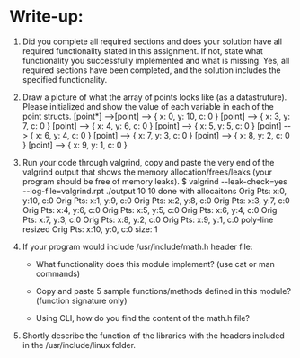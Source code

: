 # Write-up:
1. Did you complete all required sections and does your solution have all required functionality stated in this assignment. If not, state what functionality you successfully implemented and what is missing.
    Yes, all required sections have been completed, and the solution includes the specified functionality.

2. Draw a picture of what the array of points looks like (as a datastruture). Please initialized and show the value of each variable in each of the point structs.
    [point*] -->[point] --> { x: 0, y: 10, c: 0 }
                [point] --> { x: 3, y: 7,  c: 0 }
                [point] --> { x: 4, y: 6,  c: 0 }
                [point] --> { x: 5, y: 5,  c: 0 }
                [point] --> { x: 6, y: 4,  c: 0 }
                [point] --> { x: 7, y: 3,  c: 0 }
                [point] --> { x: 8, y: 2,  c: 0 }
                [point] --> { x: 9, y: 1,  c: 0 }

3. Run your code through valgrind, copy and paste the very end of the valgrind output that shows the memory allocation/frees/leaks (your program should be free of memory leaks).
    $ valgrind --leak-check=yes --log-file=valgrind.rpt ./output 10
    10
    done with allocaitons
    Orig Pts: x:0, y:10, c:0
    Orig Pts: x:1, y:9, c:0
    Orig Pts: x:2, y:8, c:0
    Orig Pts: x:3, y:7, c:0
    Orig Pts: x:4, y:6, c:0
    Orig Pts: x:5, y:5, c:0
    Orig Pts: x:6, y:4, c:0
    Orig Pts: x:7, y:3, c:0
    Orig Pts: x:8, y:2, c:0
    Orig Pts: x:9, y:1, c:0
    poly-line resized
    Orig Pts: x:10, y:0, c:0
    size: 1

4. If your program would include /usr/include/math.h header file:
    * What functionality does this module implement? (use cat or man commands)


    * Copy and paste 5 sample functions/methods defined in this module? (function signature only)


    * Using CLI, how do you find the content of the math.h file?


5. Shortly describe the function of the libraries with the headers included in the /usr/include/linux folder.

